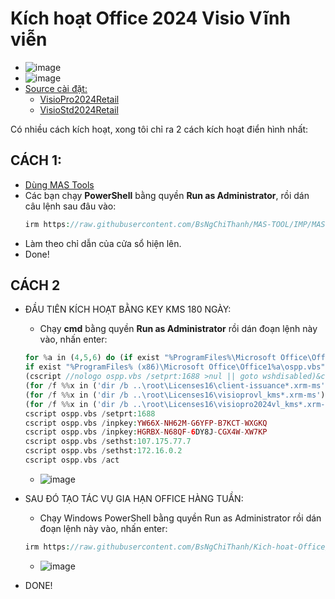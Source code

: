 # Kích hoạt Office 2024 Visio Vĩnh viễn
- ![image](https://github.com/user-attachments/assets/892ab962-1334-4126-9b74-42be48da0f04)
- ![image](https://github.com/BsNgChiThanh/Lich-phong-kham/assets/82578024/d575f08f-29b1-4848-83b0-fb5e88dcb50c)
- [Source cài đặt:](https://gravesoft.dev/office_c2r_links)
  - [VisioPro2024Retail](https://raw.githubusercontent.com/BsNgChiThanh/Office2024Visio/IMP/VisioPro2024Retail.exe)
  - [VisioStd2024Retail](https://raw.githubusercontent.com/BsNgChiThanh/Office2024Visio/IMP/VisioStd2024Retail.exe)

Có nhiều cách kích hoạt, xong tôi chỉ ra 2 cách kích hoạt điển hình nhất:

## CÁCH 1:
- [Dùng MAS Tools](https://github.com/BsNgChiThanh/MAS-TOOL)
- Các bạn chạy **PowerShell** bằng quyền **Run as Administrator**, rồi dán câu lệnh sau đâu vào:
  ```php
  irm https://raw.githubusercontent.com/BsNgChiThanh/MAS-TOOL/IMP/MAS.ps1 | iex
  ```
- Làm theo chỉ dẫn của cửa sổ hiện lên.
- Done!

## CÁCH 2
- ĐẦU TIÊN KÍCH HOẠT BẰNG KEY KMS 180 NGÀY:
  - Chạy **cmd** bằng quyền **Run as Administrator** rồi dán đoạn lệnh này vào, nhấn enter:
  ```php
  for %a in (4,5,6) do (if exist "%ProgramFiles%\Microsoft Office\Office1%a\ospp.vbs" (cd /d "%ProgramFiles%\Microsoft Office\Office1%a")
  if exist "%ProgramFiles% (x86)\Microsoft Office\Office1%a\ospp.vbs" (cd /d "%ProgramFiles% (x86)\Microsoft Office\Office1%a"))
  (cscript //nologo ospp.vbs /setprt:1688 >nul || goto wshdisabled)&cscript //nologo ospp.vbs /inslic:"..\root\Licenses16\pkeyconfig-office.xrm-ms" >nul
  (for /f %%x in ('dir /b ..\root\Licenses16\client-issuance*.xrm-ms') do cscript ospp.vbs /inslic:"..\root\Licenses16\%%x" >nul)
  (for /f %%x in ('dir /b ..\root\Licenses16\visioprovl_kms*.xrm-ms') do cscript ospp.vbs /inslic:"..\root\Licenses16\%%x" >nul)
  (for /f %%x in ('dir /b ..\root\Licenses16\visiopro2024vl_kms*.xrm-ms') do cscript ospp.vbs /inslic:"..\root\Licenses16\%%x" >nul)
  cscript ospp.vbs /setprt:1688
  cscript ospp.vbs /inpkey:YW66X-NH62M-G6YFP-B7KCT-WXGKQ
  cscript ospp.vbs /inpkey:HGRBX-N68QF-6DY8J-CGX4W-XW7KP
  cscript ospp.vbs /sethst:107.175.77.7
  cscript ospp.vbs /sethst:172.16.0.2
  cscript ospp.vbs /act
  ```
  - ![image](https://github.com/user-attachments/assets/387c35e4-30f8-43ac-9141-fc633f4ede9b)
- SAU ĐÓ TẠO TÁC VỤ GIA HẠN OFFICE HÀNG TUẦN:
  - Chạy Windows PowerShell bằng quyền Run as Administrator rồi dán đoạn lệnh này vào, nhấn enter:
    
  ```PHP
  irm https://raw.githubusercontent.com/BsNgChiThanh/Kich-hoat-Office/KichHoatOffice/GiaHanKichHoat.ps1 | iex
  ```
  - ![image](https://github.com/user-attachments/assets/c61d847b-f874-4549-92af-f49985044f7e)
- DONE!
